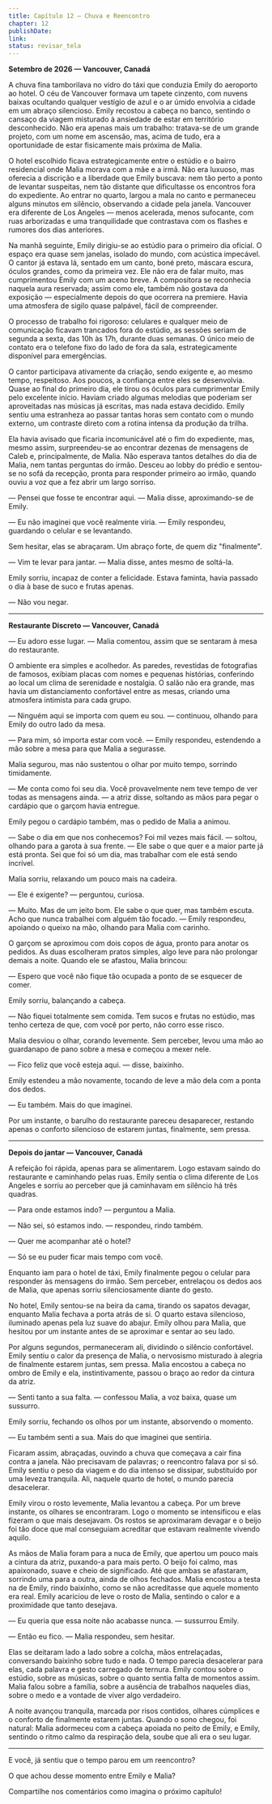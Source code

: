 ```yaml
---
title: Capítulo 12 – Chuva e Reencontro
chapter: 12
publishDate: 
link: 
status: revisar_tela
---
```


**Setembro de 2026 — Vancouver, Canadá**

A chuva fina tamborilava no vidro do táxi que conduzia Emily do aeroporto ao hotel. O céu de Vancouver formava um tapete cinzento, com nuvens baixas ocultando qualquer vestígio de azul e o ar úmido envolvia a cidade em um abraço silencioso. Emily recostou a cabeça no banco, sentindo o cansaço da viagem misturado à ansiedade de estar em território desconhecido. Não era apenas mais um trabalho: tratava-se de um grande projeto, com um nome em ascensão, mas, acima de tudo, era a oportunidade de estar fisicamente mais próxima de Malia.

O hotel escolhido ficava estrategicamente entre o estúdio e o bairro residencial onde Malia morava com a mãe e a irmã. Não era luxuoso, mas oferecia a discrição e a liberdade que Emily buscava: nem tão perto a ponto de levantar suspeitas, nem tão distante que dificultasse os encontros fora do expediente. Ao entrar no quarto, largou a mala no canto e permaneceu alguns minutos em silêncio, observando a cidade pela janela. Vancouver era diferente de Los Angeles — menos acelerada, menos sufocante, com ruas arborizadas e uma tranquilidade que contrastava com os flashes e rumores dos dias anteriores.

Na manhã seguinte, Emily dirigiu-se ao estúdio para o primeiro dia oficial. O espaço era quase sem janelas, isolado do mundo, com acústica impecável. O cantor já estava lá, sentado em um canto, boné preto, máscara escura, óculos grandes, como da primeira vez. Ele não era de falar muito, mas cumprimentou Emily com um aceno breve. A compositora se reconhecia naquela aura reservada; assim como ele, também não gostava da exposição — especialmente depois do que ocorrera na premiere. Havia uma atmosfera de sigilo quase palpável, fácil de compreender.

O processo de trabalho foi rigoroso: celulares e qualquer meio de comunicação ficavam trancados fora do estúdio, as sessões seriam de segunda a sexta, das 10h às 17h, durante duas semanas. O único meio de contato era o telefone fixo do lado de fora da sala, estrategicamente disponível para emergências.

O cantor participava ativamente da criação, sendo exigente e, ao mesmo tempo, respeitoso. Aos poucos, a confiança entre eles se desenvolvia. Quase ao final do primeiro dia, ele tirou os óculos para cumprimentar Emily pelo excelente início. Haviam criado algumas melodias que poderiam ser aproveitadas nas músicas já escritas, mas nada estava decidido. Emily sentiu uma estranheza ao passar tantas horas sem contato com o mundo externo, um contraste direto com a rotina intensa da produção da trilha.

Ela havia avisado que ficaria incomunicável até o fim do expediente, mas, mesmo assim, surpreendeu-se ao encontrar dezenas de mensagens de Caleb e, principalmente, de Malia. Não esperava tantos detalhes do dia de Malia, nem tantas perguntas do irmão. Desceu ao lobby do prédio e sentou-se no sofá da recepção, pronta para responder primeiro ao irmão, quando ouviu a voz que a fez abrir um largo sorriso.

— Pensei que fosse te encontrar aqui. — Malia disse, aproximando-se de Emily.

— Eu não imaginei que você realmente viria. — Emily respondeu, guardando o celular e se levantando.

Sem hesitar, elas se abraçaram. Um abraço forte, de quem diz "finalmente".

— Vim te levar para jantar. — Malia disse, antes mesmo de soltá-la.

Emily sorriu, incapaz de conter a felicidade. Estava faminta, havia passado o dia à base de suco e frutas apenas.

— Não vou negar.

---

**Restaurante Discreto — Vancouver, Canadá**

— Eu adoro esse lugar. — Malia comentou, assim que se sentaram à mesa do restaurante.

O ambiente era simples e acolhedor. As paredes, revestidas de fotografias de famosos, exibiam placas com nomes e pequenas histórias, conferindo ao local um clima de serenidade e nostalgia. O salão não era grande, mas havia um distanciamento confortável entre as mesas, criando uma atmosfera intimista para cada grupo.

— Ninguém aqui se importa com quem eu sou. — continuou, olhando para Emily do outro lado da mesa.

— Para mim, só importa estar com você. — Emily respondeu, estendendo a mão sobre a mesa para que Malia a segurasse.

Malia segurou, mas não sustentou o olhar por muito tempo, sorrindo timidamente.

— Me conta como foi seu dia. Você provavelmente nem teve tempo de ver todas as mensagens ainda. — a atriz disse, soltando as mãos para pegar o cardápio que o garçom havia entregue.

Emily pegou o cardápio também, mas o pedido de Malia a animou.

— Sabe o dia em que nos conhecemos? Foi mil vezes mais fácil. — soltou, olhando para a garota à sua frente. — Ele sabe o que quer e a maior parte já está pronta. Sei que foi só um dia, mas trabalhar com ele está sendo incrível.

Malia sorriu, relaxando um pouco mais na cadeira.

— Ele é exigente? — perguntou, curiosa.

— Muito. Mas de um jeito bom. Ele sabe o que quer, mas também escuta. Acho que nunca trabalhei com alguém tão focado. — Emily respondeu, apoiando o queixo na mão, olhando para Malia com carinho.

O garçom se aproximou com dois copos de água, pronto para anotar os pedidos. As duas escolheram pratos simples, algo leve para não prolongar demais a noite. Quando ele se afastou, Malia brincou:

— Espero que você não fique tão ocupada a ponto de se esquecer de comer.

Emily sorriu, balançando a cabeça.

— Não fiquei totalmente sem comida. Tem sucos e frutas no estúdio, mas tenho certeza de que, com você por perto, não corro esse risco.

Malia desviou o olhar, corando levemente. Sem perceber, levou uma mão ao guardanapo de pano sobre a mesa e começou a mexer nele.

— Fico feliz que você esteja aqui. — disse, baixinho.

Emily estendeu a mão novamente, tocando de leve a mão dela com a ponta dos dedos.

— Eu também. Mais do que imaginei.

Por um instante, o barulho do restaurante pareceu desaparecer, restando apenas o conforto silencioso de estarem juntas, finalmente, sem pressa.

---

**Depois do jantar — Vancouver, Canadá**

A refeição foi rápida, apenas para se alimentarem. Logo estavam saindo do restaurante e caminhando pelas ruas. Emily sentia o clima diferente de Los Angeles e sorriu ao perceber que já caminhavam em silêncio há três quadras.

— Para onde estamos indo? — perguntou a Malia.

— Não sei, só estamos indo. — respondeu, rindo também.

— Quer me acompanhar até o hotel?

— Só se eu puder ficar mais tempo com você.

Enquanto iam para o hotel de táxi, Emily finalmente pegou o celular para responder às mensagens do irmão. Sem perceber, entrelaçou os dedos aos de Malia, que apenas sorriu silenciosamente diante do gesto.

No hotel, Emily sentou-se na beira da cama, tirando os sapatos devagar, enquanto Malia fechava a porta atrás de si. O quarto estava silencioso, iluminado apenas pela luz suave do abajur. Emily olhou para Malia, que hesitou por um instante antes de se aproximar e sentar ao seu lado.

Por alguns segundos, permaneceram ali, dividindo o silêncio confortável. Emily sentiu o calor da presença de Malia, o nervosismo misturado à alegria de finalmente estarem juntas, sem pressa. Malia encostou a cabeça no ombro de Emily e ela, instintivamente, passou o braço ao redor da cintura da atriz.

— Senti tanto a sua falta. — confessou Malia, a voz baixa, quase um sussurro.

Emily sorriu, fechando os olhos por um instante, absorvendo o momento.

— Eu também senti a sua. Mais do que imaginei que sentiria.

Ficaram assim, abraçadas, ouvindo a chuva que começava a cair fina contra a janela. Não precisavam de palavras; o reencontro falava por si só. Emily sentiu o peso da viagem e do dia intenso se dissipar, substituído por uma leveza tranquila. Ali, naquele quarto de hotel, o mundo parecia desacelerar.

Emily virou o rosto levemente, Malia levantou a cabeça. Por um breve instante, os olhares se encontraram. Logo o momento se intensificou e elas fizeram o que mais desejavam. Os rostos se aproximaram devagar e o beijo foi tão doce que mal conseguiam acreditar que estavam realmente vivendo aquilo.

As mãos de Malia foram para a nuca de Emily, que apertou um pouco mais a cintura da atriz, puxando-a para mais perto. O beijo foi calmo, mas apaixonado, suave e cheio de significado. Até que ambas se afastaram, sorrindo uma para a outra, ainda de olhos fechados. Malia encostou a testa na de Emily, rindo baixinho, como se não acreditasse que aquele momento era real. Emily acariciou de leve o rosto de Malia, sentindo o calor e a proximidade que tanto desejava.

— Eu queria que essa noite não acabasse nunca. — sussurrou Emily.

— Então eu fico. — Malia respondeu, sem hesitar.

Elas se deitaram lado a lado sobre a colcha, mãos entrelaçadas, conversando baixinho sobre tudo e nada. O tempo parecia desacelerar para elas, cada palavra e gesto carregado de ternura. Emily contou sobre o estúdio, sobre as músicas, sobre o quanto sentia falta de momentos assim. Malia falou sobre a família, sobre a ausência de trabalhos naqueles dias, sobre o medo e a vontade de viver algo verdadeiro.

A noite avançou tranquila, marcada por risos contidos, olhares cúmplices e o conforto de finalmente estarem juntas. Quando o sono chegou, foi natural: Malia adormeceu com a cabeça apoiada no peito de Emily, e Emily, sentindo o ritmo calmo da respiração dela, soube que ali era o seu lugar.

---

E você, já sentiu que o tempo parou em um reencontro?

O que achou desse momento entre Emily e Malia?

Compartilhe nos comentários como imagina o próximo capítulo!
